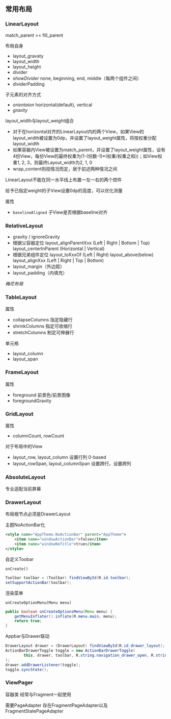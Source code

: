 ## 常用布局

### LinearLayout

match_parent == fill_parent

布局自身

- layout_gravaty
- layout_width
- layout_height
- divider
- *showDivider* none, beginning, end, middle（每两个组件之间）
- dividerPadding

子元素的对齐方式

- *orientaion* horizontal(default), vertical
- *gravity* 

layout_width与layout_weight组合

- 对于在horizontal对齐的LinearLayout内的两个View，如果View的layout_width被设置为0dp，并设置了layout_weight属性，将按权重分配layout_width
- 如果容器内View被设置为match_parent，并设置了layout_weight属性，设有4份View，每份View的最终权重为(1-(份数-1)*(权重/权重之和))；如View权重1, 2, 3，则最终Layout_width为2, 1, 0
- wrap_content则视情况而定，居于前述两种情况之间

LinearLayout不能在同一水平线上布置一左一右的两个控件

给予已指定weight的子View设置0dp的高度，可以优化测量

属性

- `baselineAligned` 子View是否根据baseline对齐

### RelativeLayout

- gravity / ignoreGravity
- 根据父容器定位 layout_alignParentXxx (Left | Right | Bottom | Top) layout_centerInParent (Horizontal | Vertical)
- 根据兄弟组件定位 layout_toXxxOf (Left | Right) layout_above(below) layout_alignXxx (Left | Right | Top | Bottom)
- layout_margin（外边距）
- layout_padding（内填充）

*梅花布局*

### TableLayout

属性

- collapseColumns 指定隐藏行
- shrinkColumns 指定可收缩行
- stretchColumns 制定可伸展行

单元格

- layout_column
- layout_span

### FrameLayout

属性

- foreground 前景色/前景图像
- foregroundGravity

### GridLayout

属性

- columnCount, rowCount

对于布局中的View

- layout_row, layout_column 设置行列 0-based
- layout_rowSpan, layout_columnSpan 设置跨行，设置跨列

### AbsoluteLayout

专业适配当前屏幕

### DrawerLayout

布局根节点必须是DrawerLayout

主题NoActionBar化

```xml
<style name="AppTheme.NoActionBar" parent="AppTheme">
    <item name="windowActionBar">false</item>
    <item name="windowNoTitle">true</item>
</style>
```

自定义Toobar

`onCreate()`
```java
Toolbar toolbar = (Toolbar) findViewById(R.id.toolbar);
setSupportActionBar(toolbar);
```

渲染菜单

`onCreateOptionMenu(Menu menu)`
```java
public boolean onCreateOptionsMenu(Menu menu) {
    getMenuInflater().inflate(R.menu.main, menu);
    return true;
}
```

Appbar与Drawer联动

```java
DrawerLayout drawer = (DrawerLayout) findViewById(R.id.drawer_layout);
ActionBarDrawerToggle toggle = new ActionBarDrawerToggle(
        this, drawer, toolbar, R.string.navigation_drawer_open, R.string.navigation_drawer_close
);
drawer.addDrawerListener(toggle);
toggle.syncState();
```

### ViewPager

容器类 经常与Fragment一起使用

需要PageAdapter 存在FragmentPageAdapter以及FragmentStatePageAdapter